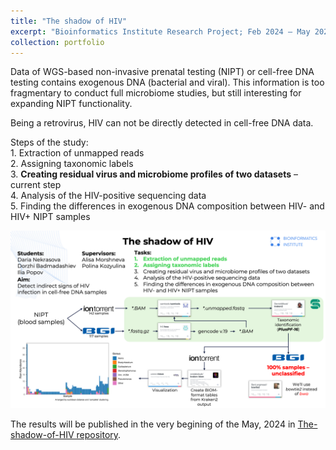 ```yaml
---
title: "The shadow of HIV"
excerpt: "Bioinformatics Institute Research Project; Feb 2024 – May 2024<br/><img src='images/500x300/Current_status_Shadow500x300.png'>"
collection: portfolio
---
```


Data of WGS-based non-invasive prenatal testing (NIPT) or cell-free DNA testing contains exogenous DNA (bacterial and viral). This information is too fragmentary to conduct full microbiome studies, but still interesting for expanding NIPT functionality.<br>

Being a retrovirus, HIV can not be directly detected in cell-free DNA data.<br>

Steps of the study:<br>
    1. Extraction of unmapped reads<br>
    2. Assigning taxonomic labels<br>
    3. **Creating residual virus and microbiome profiles of two datasets** – current step<br>
    4. Analysis of the HIV-positive sequencing data<br>
    5. Finding the differences in exogenous DNA composition between HIV- and HIV+ NIPT samples<br>

<img src='/images/Current_status_Shadow.png'>

The results will be published in the very begining of the May, 2024 in [The-shadow-of-HIV repository](https://github.com/iliapopov17/The-shadow-of-HIV).
